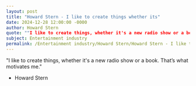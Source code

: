 ```yaml
---
layout: post
title: "Howard Stern - I like to create things whether its"
date: 2024-12-28 12:00:00 -0000
author: Howard Stern
quote: ""I like to create things, whether it's a new radio show or a book. That’s what motivates me.""
subject: Entertainment industry
permalink: /Entertainment industry/Howard Stern/Howard Stern - I like to create things whether its
---
```


"I like to create things, whether it's a new radio show or a book. That’s what motivates me."

- Howard Stern

